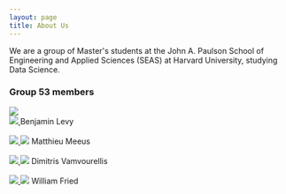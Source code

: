 ```yaml
---
layout: page
title: About Us
---
```


We are a group of Master's students at the John A. Paulson School of Engineering and Applied Sciences (SEAS) at Harvard University, studying Data Science.

### Group 53 members

<div class="row">
    <div class="column">
        <img src="/twitter-polling/assets/img/ben.jpg" class="img-circle">
        <br/>
        <span>
            <a href="https://www.linkedin.com/in/benjaminjslevy/">
                <img src="/twitter-polling/assets/img/linkedin.png" class="icon">
            </a> Benjamin Levy
        </span>
    </div>
    <div class="column">
        <br/>
        <a href="https://www.linkedin.com/in/matthieu-meeus-217316141/">
            <img src="/twitter-polling/assets/img/matthieu.jpg" class="img-circle">
        </a>
        <span>
            <img src="/twitter-polling/assets/img/linkedin.png" class="icon"> Matthieu Meeus
        </span>
    </div>
</div>
<div class="row">
    <div class="column">
        <br/>
        <a href="https://www.linkedin.com/in/dimitrios-vamvourellis/">
            <img src="/twitter-polling/assets/img/dimitris.jpg" class="img-circle">
        </a>   
        <span>
            <img src="/twitter-polling/assets/img/linkedin.png" class="icon"> Dimitris Vamvourellis
        </span>
    </div>
    <div class="column">
        <br/>
        <a href="https://www.linkedin.com/in/will-fried-011529150/">
            <img src="/twitter-polling/assets/img/will.jpg" class="img-circle">
        </a>
        <span>
            <img src="/twitter-polling/assets/img/linkedin.png" class="icon"> William Fried
        </span>
    </div>
</div>